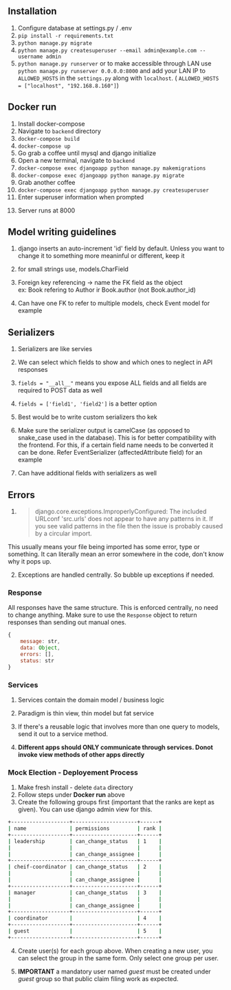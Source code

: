 ## Installation

1. Configure database at settings.py / .env
2. `pip install -r requirements.txt`
3. `python manage.py migrate`
4. `python manage.py createsuperuser --email admin@example.com --username admin`
5. `python manage.py runserver` or to make accessible through LAN use `python manage.py runserver 0.0.0.0:8000` and add your LAN IP to `ALLOWED_HOSTS` in the  `settings.py` along with  `localhost`. ( `ALLOWED_HOSTS = ["localhost", "192.168.8.160"]`)

## Docker run

1. Install docker-compose
2. Navigate to `backend` directory
3. `docker-compose build`
4. `docker-compose up`
5. Go grab a coffee until mysql and django initialize
6. Open a new terminal, navigate to `backend` 
7. `docker-compose exec djangoapp python manage.py makemigrations`
8. `docker-compose exec djangoapp python manage.py migrate`
9. Grab another coffee
10. `docker-compose exec djangoapp python manage.py createsuperuser`
11. Enter superuser information when prompted
<!-- 12. `docker-compose exec djangoapp python manage.py loaddata seed_data.json` -->
13. Server runs at 8000

## Model writing guidelines

1. django inserts an auto-increment 'id' field by default. Unless you want to change it to something more meaninful or different, keep it

2. for small strings use, models.CharField

3. Foreign key referencing -> name the FK field as the object  
    ex: Book refering to Author ir Book.author (not Book.author_id)

4. Can have one FK to refer to multiple models, check Event model for example


## Serializers

1. Serializers are like servies

2. We can select which fields to show and which ones to neglect in API responses

3. `fields = "__all__"` means you expose ALL fields and all fields are required to POST data as well

4. `fields = ['field1', 'field2']` is a better option

5. Best would be to write custom serializers tho kek

6. Make sure the serializer output is camelCase (as opposed to snake_case used in the database). This is for better compatibility with the frontend. For this, if a certain field name needs to be converted it can be done. Refer EventSerializer (affectedAttribute field) for an example

7. Can have additional fields with serializers as well


## Errors

1. >django.core.exceptions.ImproperlyConfigured: The included URLconf 'src.urls' does not appear to have any patterns in it. If you see valid patterns in the file then the issue is probably caused by a circular import.

This usually means your file being imported has some error, type or something.
It can literally mean an error somewhere in the code, don't know why it pops up.

2. Exceptions are handled centrally. So bubble up exceptions if needed.

### Response

All responses have the same structure. This is enforced centrally, no need to change anything. Make sure to use the `Response` object to return responses than sending out manual ones.

```js
{
    message: str,
    data: Object,
    errors: [],
    status: str
}
```


### Services

1. Services contain the domain model / business logic

2. Paradigm is thin view, thin model but fat service

3. If there's a reusable logic that involves more than one query to models, send it out to a service method.

4. **Different apps should ONLY communicate through services. Donot invoke view methods of other apps directly**



### Mock Election - Deployement Process

1. Make fresh install - delete `data` directory
2. Follow steps under **Docker run** above
3. Create the following groups first (important that the ranks are kept as given). You can use django admin view for this.

```bash
+-------------------+---------------------+------+
| name              | permissions         | rank |
+-------------------+---------------------+------+
| leadership        | can_change_status   | 1    |
|                   |                     |      |
|                   | can_change_assignee |      |
+-------------------+---------------------+------+
| cheif-coordinator | can_change_status   | 2    |
|                   |                     |      |
|                   | can_change_assignee |      |
+-------------------+---------------------+------+
| manager           | can_change_status   | 3    |
|                   |                     |      |
|                   | can_change_assignee |      |
+-------------------+---------------------+------+
| coordinator       |                     | 4    |
+-------------------+---------------------+------+
| guest             |                     | 5    |
+-------------------+---------------------+------+
```

4. Create user(s) for each group above. When creating a new user, you can select the group in the same form. Only select one group per user.

5. **IMPORTANT** a mandatory user named *guest* must be created under *guest* group so that public claim filing work as expected. 
